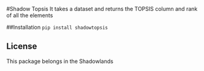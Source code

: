 #Shadow Topsis
It takes a dataset and returns the TOPSIS column and
rank of all the elements

##Installation
```pip install shadowtopsis```

## License
This package belongs in the Shadowlands
